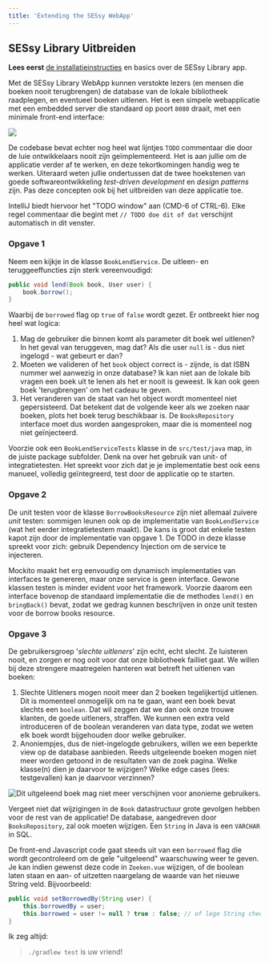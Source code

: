 ```yaml
---
title: 'Extending the SESsy WebApp'
---
```


## SESsy Library Uitbreiden

**Lees eerst** [de installatieinstructies](/extra/sessy) en basics over de SESsy Library app.

Met de SESsy Library WebApp kunnen verstokte lezers (en mensen die boeken nooit terugbrengen) de database van de lokale bibliotheek raadplegen, en eventueel boeken uitlenen. Het is een simpele webapplicatie met een embedded server die standaard op poort `8080` draait, met een minimale front-end interface:

![](/img/teaching/ses/sessy.png)


De codebase bevat echter nog heel wat lijntjes `TODO` commentaar die door de luie ontwikkelaars nooit zijn geïmplementeerd. Het is aan jullie om de applicatie verder af te werken, en deze tekortkomingen handig weg te werken. Uiteraard weten jullie ondertussen dat de twee hoekstenen van goede softwareontwikkeling _test-driven development_ en _design patterns_ zijn. Pas deze concepten ook bij het uitbreiden van deze applicatie toe. 

IntelliJ biedt hiervoor het "TODO window" aan (CMD-6 of CTRL-6). Elke regel commentaar die begint met `// TODO doe dit of dat` verschijnt automatisch in dit venster. 

### Opgave 1

Neem een kijkje in de klasse `BookLendService`. De uitleen- en teruggeeffuncties zijn sterk vereenvoudigd:

```java
public void lend(Book book, User user) {
    book.borrow();
}
```

Waarbij de `borrowed` flag op `true` of `false` wordt gezet. Er ontbreekt hier nog heel wat logica:

1. Mag de gebruiker die binnen komt als parameter dit boek wel uitlenen? In het geval van teruggeven, mag dat? Als die user `null` is - dus niet ingelogd - wat gebeurt er dan?
2. Moeten we valideren of het `book` object correct is - zijnde, is dat ISBN nummer wel aanwezig in onze database? Ik kan niet aan de lokale bib vragen een boek uit te lenen als het er nooit is geweest. Ik kan ook geen boek 'terugbrengen' om het cadeau te geven. 
3. Het veranderen van de staat van het object wordt momenteel niet gepersisteerd. Dat betekent dat de volgende keer als we zoeken naar boeken, plots het boek terug beschikbaar is. De `BooksRepository` interface moet dus worden aangesproken, maar die is momenteel nog niet geïnjecteerd. 

Voorzie ook een `BookLendServiceTests` klasse in de `src/test/java` map, in de juiste package subfolder. Denk na over het gebruik van unit- of integratietesten. Het spreekt voor zich dat je je implementatie best ook eens manueel, volledig geïntegreerd, test door de applicatie op te starten. 

### Opgave 2

De unit testen voor de klasse `BorrowBooksResource` zijn niet allemaal zuivere _unit_ testen: sommigen leunen ook op de implementatie van `BookLendService` (wat het eerder integratietestem maakt). De kans is groot dat enkele testen kapot zijn door de implementatie van opgave 1. De TODO in deze klasse spreekt voor zich: gebruik Dependency Injection om de service te injecteren. 

Mockito maakt het erg eenvoudig om dynamisch implementaties van interfaces te genereren, maar onze service is geen interface. Gewone klassen testen is minder evident voor het framework. Voorzie daarom een interface bovenop de standaard implementatie die de methodes `lend()` en `bringBack()` bevat, zodat we gedrag kunnen beschrijven in onze unit testen voor de borrow books resource. 

### Opgave 3

De gebruikersgroep '_slechte uitleners_' zijn echt, echt slecht. Ze luisteren nooit, en zorgen er nog ooit voor dat onze bibliotheek failliet gaat. We willen bij deze strengere maatregelen hanteren wat betreft het uitlenen van boeken:

1. Slechte Uitleners mogen nooit meer dan 2 boeken tegelijkertijd uitlenen. Dit is momenteel onmogelijk om na te gaan, want een boek bevat slechts een `boolean`. Dat wil zeggen dat we dan ook onze trouwe klanten, de goede uitleners, straffen. We kunnen een extra veld introduceren of de boolean veranderen van data type, zodat we weten elk boek wordt bijgehouden door welke gebruiker. 
2. Anoniempjes, dus de niet-ingelogde gebruikers, willen we een beperkte view op de database aanbieden. Reeds uitgeleende boeken mogen niet meer worden getoond in de resultaten van de zoek pagina. Welke klasse(n) dien je daarvoor te wijzigen? Welke edge cases (lees: testgevallen) kan je daarvoor verzinnen?

![](/img/teaching/ses/sessy-uitgeleend.png "Dit uitgeleend boek mag niet meer verschijnen voor anonieme gebruikers.")

Vergeet niet dat wijzigingen in de `Book` datastructuur grote gevolgen hebben voor de rest van de applicatie! De database, aangedreven door `BooksRepository`, zal ook moeten wijzigen. Een `String` in Java is een `VARCHAR` in SQL. 

De front-end Javascript code gaat steeds uit van een `borrowed` flag die wordt gecontroleerd om de gele "uitgeleend" waarschuwing weer te geven. Je kan indien gewenst deze code in `Zoeken.vue` wijzigen, of de boolean laten staan en aan- of uitzetten naargelang de waarde van het nieuwe String veld. Bijvoorbeeld:

```java
public void setBorrowedBy(String user) {
    this.borrowedBy = user;
    this.borrowed = user != null ? true : false; // of lege String checken
}
```

Ik zeg altijd:

> `./gradlew test` is uw vriend!
